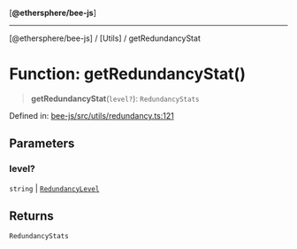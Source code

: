 [**@ethersphere/bee-js**]

***

[@ethersphere/bee-js] / [Utils] / getRedundancyStat

# Function: getRedundancyStat()

> **getRedundancyStat**(`level?`): `RedundancyStats`

Defined in: [bee-js/src/utils/redundancy.ts:121](https://github.com/ethersphere/bee-js/blob/3abbe2b1b264d6b586511a56e93badb2236bd09d/src/utils/redundancy.ts#L121)

## Parameters

### level?

`string` | [`RedundancyLevel`](../../enumerations/RedundancyLevel.md)

## Returns

`RedundancyStats`
